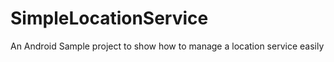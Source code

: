 SimpleLocationService
=====================

An Android Sample project to show how to manage a location service easily